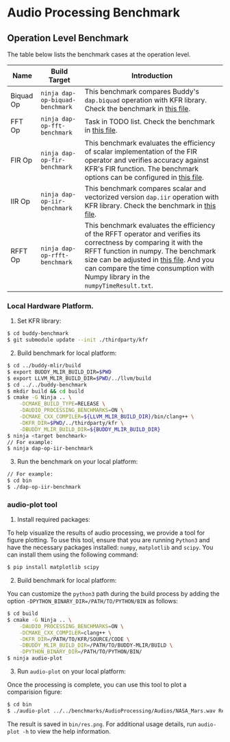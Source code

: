 # Audio Processing Benchmark

## Operation Level Benchmark

The table below lists the benchmark cases at the operation level.

| Name  | Build Target | Introduction |
| -------------- | ------------- | ------------- |
| Biquad Op  | `ninja dap-op-biquad-benchmark`  | This benchmark compares Buddy's `dap.biquad` operation with KFR library. Check the benchmark in [this file](./Operations/BiquadOp/Main.cpp). |
| FFT Op | `ninja dap-op-fft-benchmark`  | Task in TODO list. Check the benchmark in [this file](./Operations/FFTOp/Main.cpp). |
| FIR Op | `ninja dap-op-fir-benchmark`  | This benchmark evaluates the efficiency of scalar implementation of the FIR operator and verifies accuracy against KFR's FIR function. The benchmark options can be configured in [this file](./Operations/FIROp/Main.cpp). |
| IIR Op | `ninja dap-op-iir-benchmark`  | This benchmark compares scalar and vectorized version `dap.iir` operation with KFR library. Check the benchmark in [this file](./Operations/IIROp/Main.cpp). |
| RFFT Op | `ninja dap-op-rfft-benchmark` | This benchmark evaluates the efficiency of the RFFT operator and verifies its correctness by comparing it with the RFFT function in numpy. The benchmark size can be adjusted in [this file](./Operations/RFFTOp/GoogleBenchmarkMain.cpp). And you can compare the time consumption with Numpy library in the `numpyTimeResult.txt`.|

### Local Hardware Platform.

1. Set KFR library:

```bash
$ cd buddy-benchmark
$ git submodule update --init ./thirdparty/kfr
```


2. Build benchmark for local platform:

```bash
$ cd ../buddy-mlir/build
$ export BUDDY_MLIR_BUILD_DIR=$PWD
$ export LLVM_MLIR_BUILD_DIR=$PWD/../llvm/build
$ cd ../../buddy-benchmark
$ mkdir build && cd build
$ cmake -G Ninja .. \
    -DCMAKE_BUILD_TYPE=RELEASE \
    -DAUDIO_PROCESSING_BENCHMARKS=ON \
    -DCMAKE_CXX_COMPILER=${LLVM_MLIR_BUILD_DIR}/bin/clang++ \
    -DKFR_DIR=$PWD/../thirdparty/kfr \
    -DBUDDY_MLIR_BUILD_DIR=${BUDDY_MLIR_BUILD_DIR}
$ ninja <target benchmark>
// For example: 
$ ninja dap-op-iir-benchmark
```

3. Run the benchmark on your local platform:

```bash
// For example:
$ cd bin
$ ./dap-op-iir-benchmark
```

### audio-plot tool

1. Install required packages:

To help visualize the results of audio processing, we provide a tool for figure plotting. To use this tool, ensure that you are running `Python3` and have the necessary packages installed: `numpy`, `matplotlib` and `scipy`. You can install them using the following command:

```bash
$ pip install matplotlib scipy
```

2. Build benchmark for local platform:

You can customize the `python3` path during the build process by 
adding the option `-DPYTHON_BINARY_DIR=/PATH/TO/PYTHON/BIN` as follows:

```bash
$ cd build
$ cmake -G Ninja .. \
    -DAUDIO_PROCESSING_BENCHMARKS=ON \
    -DCMAKE_CXX_COMPILER=clang++ \
    -DKFR_DIR=/PATH/TO/KFR/SOURCE/CODE \
    -DBUDDY_MLIR_BUILD_DIR=/PATH/TO/BUDDY-MLIR/BUILD \
    -DPYTHON_BINARY_DIR=/PATH/TO/PYTHON/BIN/
$ ninja audio-plot
```

3. Run `audio-plot` on your local platform:

Once the processing is complete, you can use this tool to plot a comparision figure:

```bash
$ cd bin
$ ./audio-plot ../../benchmarks/AudioProcessing/Audios/NASA_Mars.wav ResultKFRIir.wav
```

The result is saved in `bin/res.png`. For additional usage details, run `audio-plot -h` to view the help information.
